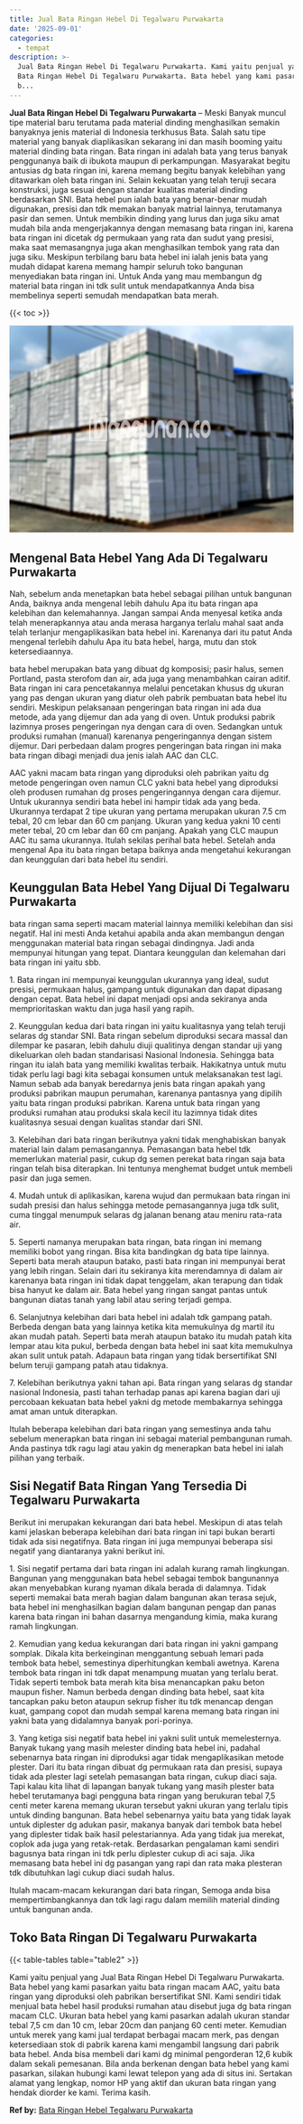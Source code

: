 ```yaml
---
title: Jual Bata Ringan Hebel Di Tegalwaru Purwakarta
date: '2025-09-01'
categories:
  - tempat
description: >-
  Jual Bata Ringan Hebel Di Tegalwaru Purwakarta. Kami yaitu penjual yang Jual
  Bata Ringan Hebel Di Tegalwaru Purwakarta. Bata hebel yang kami pasarkan yaitu
  b...
---
```


**Jual Bata Ringan Hebel Di Tegalwaru Purwakarta** – Meski Banyak muncul tipe material baru terutama pada material dinding menghasilkan semakin banyaknya jenis material di Indonesia terkhusus Bata. Salah satu tipe material yang banyak diaplikasikan sekarang ini dan masih booming yaitu material dinding bata ringan. Bata ringan ini adalah bata yang terus banyak penggunanya baik di ibukota maupun di perkampungan. Masyarakat begitu antusias dg bata ringan ini, karena memang begitu banyak kelebihan yang ditawarkan oleh bata ringan ini. Selain kekuatan yang telah teruji secara konstruksi, juga sesuai dengan standar kualitas material dinding berdasarkan SNI. Bata hebel pun ialah bata yang benar-benar mudah digunakan, presisi dan tdk memakan banyak matrial lainnya, terutamanya pasir dan semen. Untuk membikin dinding yang lurus dan juga siku amat mudah bila anda mengerjakannya dengan memasang bata ringan ini, karena bata ringan ini dicetak dg permukaan yang rata dan sudut yang presisi, maka saat memasangnya juga akan menghasilkan tembok yang rata dan juga siku. Meskipun terbilang baru bata hebel ini ialah jenis bata yang mudah didapat karena memang hampir seluruh toko bangunan menyediakan bata ringan ini. Untuk Anda yang mau membangun dg material bata ringan ini tdk sulit untuk mendapatkannya Anda bisa membelinya seperti semudah mendapatkan bata merah.

{{< toc >}}

![Jual Bata Ringan Hebel Di Tegalwaru Purwakarta](/images/jual-hebel-murah-44.png)

## Mengenal Bata Hebel Yang Ada Di Tegalwaru Purwakarta

Nah, sebelum anda menetapkan bata hebel sebagai pilihan untuk bangunan Anda, baiknya anda mengenal lebih dahulu Apa itu bata ringan apa kelebihan dan kelemahannya. Jangan sampai Anda menyesal ketika anda telah menerapkannya atau anda merasa harganya terlalu mahal saat anda telah terlanjur mengaplikasikan bata hebel ini. Karenanya dari itu patut Anda mengenal terlebih dahulu Apa itu bata hebel, harga, mutu dan stok ketersediaannya.

bata hebel merupakan bata yang dibuat dg komposisi; pasir halus, semen Portland, pasta sterofom dan air, ada juga yang menambahkan cairan aditif. Bata ringan ini cara pencetakannya melalui pencetakan khusus dg ukuran yang pas dengan ukuran yang diatur oleh pabrik pembuatan bata hebel itu sendiri. Meskipun pelaksanaan pengeringan bata ringan ini ada dua metode, ada yang dijemur dan ada yang di oven. Untuk produksi pabrik lazimnya proses pengeringan nya dengan cara di oven. Sedangkan untuk produksi rumahan (manual) karenanya pengeringannya dengan sistem dijemur. Dari perbedaan dalam progres pengeringan bata ringan ini maka bata ringan dibagi menjadi dua jenis ialah AAC dan CLC.

AAC yakni macam bata ringan yang diproduksi oleh pabrikan yaitu dg metode pengeringan oven namun CLC yakni bata hebel yang diproduksi oleh produsen rumahan dg proses pengeringannya dengan cara dijemur. Untuk ukurannya sendiri bata hebel ini hampir tidak ada yang beda. Ukurannya terdapat 2 tipe ukuran yang pertama merupakan ukuran 7.5 cm tebal, 20 cm lebar dan 60 cm panjang. Ukuran yang kedua yakni 10 centi meter tebal, 20 cm lebar dan 60 cm panjang. Apakah yang CLC maupun AAC itu sama ukurannya. Itulah sekilas perihal bata hebel. Setelah anda mengenal Apa itu bata ringan betapa baiknya anda mengetahui kekurangan dan keunggulan dari bata hebel itu sendiri.

## Keunggulan Bata Hebel Yang Dijual Di Tegalwaru Purwakarta

bata ringan sama seperti macam material lainnya memiliki kelebihan dan sisi negatif. Hal ini mesti Anda ketahui apabila anda akan membangun dengan menggunakan material bata ringan sebagai dindingnya. Jadi anda mempunyai hitungan yang tepat. Diantara keunggulan dan kelemahan dari bata ringan ini yaitu sbb.

1\. Bata ringan ini mempunyai keunggulan ukurannya yang ideal, sudut presisi, permukaan halus, gampang untuk digunakan dan dapat dipasang dengan cepat. Bata hebel ini dapat menjadi opsi anda sekiranya anda memprioritaskan waktu dan juga hasil yang rapih.

2\. Keunggulan kedua dari bata ringan ini yaitu kualitasnya yang telah teruji selaras dg standar SNI. Bata ringan sebelum diproduksi secara massal dan dilempar ke pasaran, lebih dahulu diuji qualitinya dengan standar uji yang dikeluarkan oleh badan standarisasi Nasional Indonesia. Sehingga bata ringan itu ialah bata yang memiliki kwalitas terbaik. Hakikatnya untuk mutu tidak perlu lagi bagi kita sebagai konsumen untuk melaksanakan test lagi. Namun sebab ada banyak beredarnya jenis bata ringan apakah yang produksi pabrikan maupun perumahan, karenanya pantasnya yang dipilih yaitu bata ringan produksi pabrikan. Karena untuk bata ringan yang produksi rumahan atau produksi skala kecil itu lazimnya tidak dites kualitasnya sesuai dengan kualitas standar dari SNI.

3\. Kelebihan dari bata ringan berikutnya yakni tidak menghabiskan banyak material lain dalam pemasangannya. Pemasangan bata hebel tdk memerlukan material pasir, cukup dg semen perekat bata ringan saja bata ringan telah bisa diterapkan. Ini tentunya menghemat budget untuk membeli pasir dan juga semen.

4\. Mudah untuk di aplikasikan, karena wujud dan permukaan bata ringan ini sudah presisi dan halus sehingga metode pemasangannya juga tdk sulit, cuma tinggal menumpuk selaras dg jalanan benang atau meniru rata-rata air.

5\. Seperti namanya merupakan bata ringan, bata ringan ini memang memiliki bobot yang ringan. Bisa kita bandingkan dg bata tipe lainnya. Seperti bata merah ataupun batako, pasti bata ringan ini mempunyai berat yang lebih ringan. Selain dari itu sekiranya kita merendamnya di dalam air karenanya bata ringan ini tidak dapat tenggelam, akan terapung dan tidak bisa hanyut ke dalam air. Bata hebel yang ringan sangat pantas untuk bangunan diatas tanah yang labil atau sering terjadi gempa.

6\. Selanjutnya kelebihan dari bata hebel ini adalah tdk gampang patah. Berbeda dengan bata yang lainnya ketika kita memukulnya dg martil itu akan mudah patah. Seperti bata merah ataupun batako itu mudah patah kita lempar atau kita pukul, berbeda dengan bata hebel ini saat kita memukulnya akan sulit untuk patah. Adapaun bata ringan yang tidak bersertifikat SNI belum teruji gampang patah atau tidaknya.

7\. Kelebihan berikutnya yakni tahan api. Bata ringan yang selaras dg standar nasional Indonesia, pasti tahan terhadap panas api karena bagian dari uji percobaan kekuatan bata hebel yakni dg metode membakarnya sehingga amat aman untuk diterapkan.

Itulah beberapa kelebihan dari bata ringan yang semestinya anda tahu sebelum menerapkan bata ringan ini sebagai material pembangunan rumah. Anda pastinya tdk ragu lagi atau yakin dg menerapkan bata hebel ini ialah pilihan yang terbaik.

## Sisi Negatif Bata Ringan Yang Tersedia Di Tegalwaru Purwakarta

Berikut ini merupakan kekurangan dari bata hebel. Meskipun di atas telah kami jelaskan beberapa kelebihan dari bata ringan ini tapi bukan berarti tidak ada sisi negatifnya. Bata ringan ini juga mempunyai beberapa sisi negatif yang diantaranya yakni berikut ini.

1\. Sisi negatif pertama dari bata ringan ini adalah kurang ramah lingkungan. Bangunan yang menggunakan bata hebel sebagai tembok bangunannya akan menyebabkan kurang nyaman dikala berada di dalamnya. Tidak seperti memakai bata merah bagian dalam bangunan akan terasa sejuk, bata hebel ini menghasilkan bagian dalam bangunan pengap dan panas karena bata ringan ini bahan dasarnya mengandung kimia, maka kurang ramah lingkungan.

2\. Kemudian yang kedua kekurangan dari bata ringan ini yakni gampang somplak. Dikala kita berkeinginan menggantung sebuah lemari pada tembok bata hebel, semestinya diperhitungkan kembali awetnya. Karena tembok bata ringan ini tdk dapat menampung muatan yang terlalu berat. Tidak seperti tembok bata merah kita bisa menancapkan paku beton maupun fisher. Namun berbeda dengan dinding bata hebel, saat kita tancapkan paku beton ataupun sekrup fisher itu tdk menancap dengan kuat, gampang copot dan mudah sempal karena memang bata ringan ini yakni bata yang didalamnya banyak pori-porinya.

3\. Yang ketiga sisi negatif bata hebel ini yakni sulit untuk memelesternya. Banyak tukang yang masih melester dinding bata hebel ini, padahal sebenarnya bata ringan ini diproduksi agar tidak mengaplikasikan metode plester. Dari itu bata ringan dibuat dg permukaan rata dan presisi, supaya tidak ada plester lagi setelah pemasangan bata ringan, cukup diaci saja. Tapi kalau kita lihat di lapangan banyak tukang yang masih plester bata hebel terutamanya bagi pengguna bata ringan yang berukuran tebal 7,5 centi meter karena memang ukuran tersebut yakni ukuran yang terlalu tipis untuk dinding bangunan. Bata hebel sebenarnya yaitu bata yang tidak layak untuk diplester dg adukan pasir, makanya banyak dari tembok bata hebel yang diplester tidak baik hasil pelestariannya. Ada yang tidak jua merekat, coplok ada juga yang retak-retak. Berdasarkan pengalaman kami sendiri bagusnya bata ringan ini tdk perlu diplester cukup di aci saja. Jika memasang bata hebel ini dg pasangan yang rapi dan rata maka plesteran tdk dibutuhkan lagi cukup diaci sudah halus.

Itulah macam-macam kekurangan dari bata ringan, Semoga anda bisa mempertimbangkannya dan tdk lagi ragu dalam memilih material dinding untuk bangunan anda.

## Toko Bata Ringan Di Tegalwaru Purwakarta

{{< table-tables table="table2" >}}

Kami yaitu penjual yang Jual Bata Ringan Hebel Di Tegalwaru Purwakarta. Bata hebel yang kami pasarkan yaitu bata ringan macam AAC, yaitu bata ringan yang diproduksi oleh pabrikan bersertifikat SNI. Kami sendiri tidak menjual bata hebel hasil produksi rumahan atau disebut juga dg bata ringan macam CLC. Ukuran bata hebel yang kami pasarkan adalah ukuran standar tebal 7,5 cm dan 10 cm, lebar 20cm dan panjang 60 centi meter. Kemudian untuk merek yang kami jual terdapat berbagai macam merk, pas dengan ketersediaan stok di pabrik karena kami mengambil langsung dari pabrik bata hebel. Anda bisa membeli dari kami dg minimal pengorderan 12,6 kubik dalam sekali pemesanan. Bila anda berkenan dengan bata hebel yang kami pasarkan, silakan hubungi kami lewat telepon yang ada di situs ini. Sertakan alamat yang lengkap, nomor HP yang aktif dan ukuran bata ringan yang hendak diorder ke kami. Terima kasih.

**Ref by:** [Bata Ringan Hebel Tegalwaru Purwakarta](https://id.wikipedia.org/wiki/Bata)
